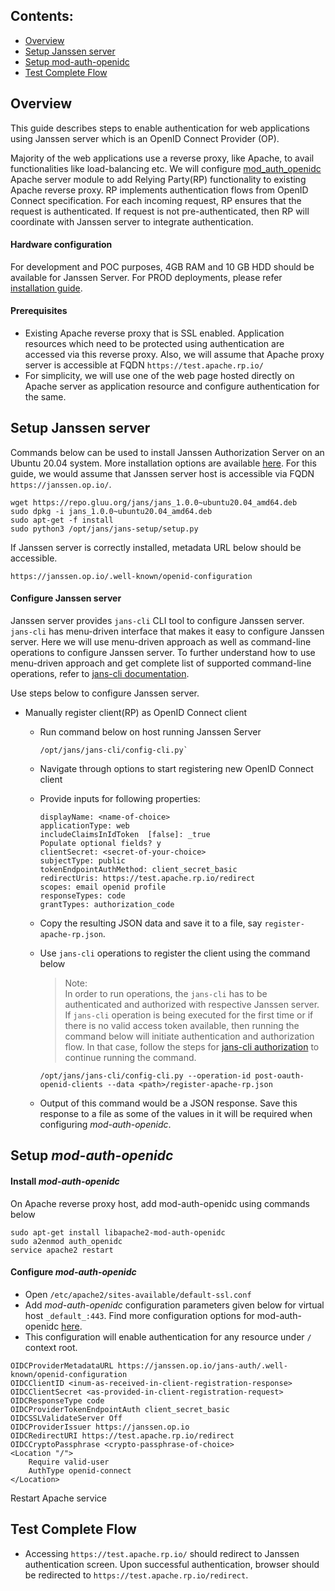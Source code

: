 ## Contents:

- [Overview](#overview)
- [Setup Janssen server](#setup-janssen-server)
- [Setup mod-auth-openidc](#setup-mod-auth-openidc)
- [Test Complete Flow](#test-complete-flow)

## Overview

This guide describes steps to enable authentication for web applications using Janssen server which is an OpenID Connect Provider (OP). 

Majority of the web applications use a reverse proxy, like Apache, to avail functionalities like load-balancing etc. We will configure  [mod_auth_openidc](https://github.com/zmartzone/mod_auth_openidc) Apache server module to add Relying Party(RP) functionality to existing Apache reverse proxy. RP implements authentication flows from OpenID Connect specification. For each incoming request, RP ensures that the request is authenticated. If request is not pre-authenticated, then RP will coordinate with Janssen server to integrate authentication.

#### Hardware configuration

For development and POC purposes, 4GB RAM and 10 GB HDD should be available for Janssen Server. For PROD deployments, please refer [installation guide](https://github.com/JanssenProject/jans/wiki#janssen-installation).
  

#### Prerequisites
- Existing Apache reverse proxy that is SSL enabled. Application resources which need to be protected using authentication are accessed via this reverse proxy. Also, we will assume that Apache proxy server is accessible at FQDN `https://test.apache.rp.io/`
- For simplicity, we will use one of the web page hosted directly on Apache server as application resource and configure authentication for the same.

## Setup Janssen server 

Commands below can be used to install Janssen Authorization Server on an Ubuntu 20.04 system. More installation options are available [here](https://github.com/JanssenProject/jans/wiki#janssen-installation). For this guide, we would assume that Janssen server host is accessible via FQDN `https://janssen.op.io/`.

```
wget https://repo.gluu.org/jans/jans_1.0.0~ubuntu20.04_amd64.deb
sudo dpkg -i jans_1.0.0~ubuntu20.04_amd64.deb
sudo apt-get -f install
sudo python3 /opt/jans/jans-setup/setup.py
```
  
If Janssen server is correctly installed, metadata URL below should be accessible.
```
https://janssen.op.io/.well-known/openid-configuration
```

#### Configure Janssen server

Janssen server provides `jans-cli` CLI tool to configure Janssen server. `jans-cli` has menu-driven interface that makes it easy to configure Janssen server. Here we will use menu-driven approach as well as command-line operations to configure Janssen server. To further understand how to use menu-driven approach and get complete list of supported command-line operations, refer to [jans-cli documentation](../using-jans-cli#command-line-interface).

Use steps below to configure Janssen server.

- Manually register client(RP) as OpenID Connect client
  - Run command below on host running Janssen Server
  
    ```
    /opt/jans/jans-cli/config-cli.py`
    ```
   
  - Navigate through options to start registering new OpenID Connect client
  - Provide inputs for following properties:
  
    ```
    displayName: <name-of-choice>
    applicationType: web
    includeClaimsInIdToken  [false]: _true
    Populate optional fields? y
    clientSecret: <secret-of-your-choice>
    subjectType: public
    tokenEndpointAuthMethod: client_secret_basic
    redirectUris: https://test.apache.rp.io/redirect
    scopes: email openid profile
    responseTypes: code
    grantTypes: authorization_code
    ```
    
   - Copy the resulting JSON data and save it to a file, say `register-apache-rp.json`.
   - Use `jans-cli` operations to register the client using the command below
   
     > Note: </br> In order to run operations, the `jans-cli` has to be authenticated and authorized with respective Janssen server. If `jans-cli` operation is being executed for the first time or if there is no valid access token available, then running the command below will initiate authentication and authorization flow. In that case, follow the steps for [jans-cli authorization](../using-jans-cli/cli-index.md#cli-authorization) to continue running the command.
   
     ```
     /opt/jans/jans-cli/config-cli.py --operation-id post-oauth-openid-clients --data <path>/register-apache-rp.json
     ```
     
   - Output of this command would be a JSON response. Save this response to a file as some of the values in it will be required when configuring *mod-auth-openidc*.
 

## Setup *mod-auth-openidc* 

#### Install *mod-auth-openidc* 

On Apache reverse proxy host, add mod-auth-openidc using commands below
```
sudo apt-get install libapache2-mod-auth-openidc
sudo a2enmod auth_openidc
service apache2 restart
```
#### Configure *mod-auth-openidc* 
- Open `/etc/apache2/sites-available/default-ssl.conf`
- Add *mod-auth-openidc* configuration parameters given below for virtual host `_default_:443`. Find more configuration options for mod-auth-openidc [here](https://github.com/zmartzone/mod_auth_openidc/blob/master/auth_openidc.conf). 
- This configuration will enable authentication for any resource under `/` context root.

```
OIDCProviderMetadataURL https://janssen.op.io/jans-auth/.well-known/openid-configuration
OIDCClientID <inum-as-received-in-client-registration-response>
OIDCClientSecret <as-provided-in-client-registration-request>
OIDCResponseType code
OIDCProviderTokenEndpointAuth client_secret_basic
OIDCSSLValidateServer Off
OIDCProviderIssuer https://janssen.op.io
OIDCRedirectURI https://test.apache.rp.io/redirect
OIDCCryptoPassphrase <crypto-passphrase-of-choice>
<Location "/">
    Require valid-user
    AuthType openid-connect
</Location>
```

Restart Apache service


## Test Complete Flow

- Accessing `https://test.apache.rp.io/` should redirect to Janssen authentication screen. Upon successful authentication, browser should be redirected to `https://test.apache.rp.io/redirect`.
